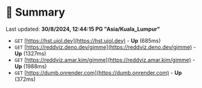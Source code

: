 # 📖 Summary
Last updated: **30/8/2024, 12:44:15 PG "Asia/Kuala_Lumpur"**

- `GET` [https://hst.ujol.dev](https://hst.ujol.dev) - **Up** (685ms)
- `GET` [https://reddviz.deno.dev/gimme](https://reddviz.deno.dev/gimme) - **Up** (1327ms)
- `GET` [https://reddviz.amar.kim/gimme](https://reddviz.amar.kim/gimme) - **Up** (1988ms)
- `GET` [https://dumb.onrender.com](https://dumb.onrender.com) - **Up** (372ms)
